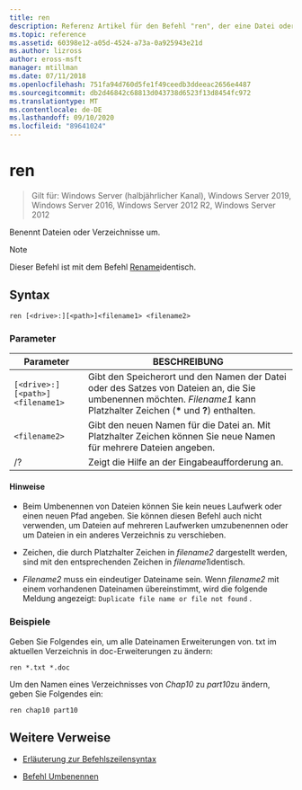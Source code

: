 ```yaml
---
title: ren
description: Referenz Artikel für den Befehl "ren", der eine Datei oder ein Verzeichnis umbenennt.
ms.topic: reference
ms.assetid: 60398e12-a05d-4524-a73a-0a925943e21d
ms.author: lizross
author: eross-msft
manager: mtillman
ms.date: 07/11/2018
ms.openlocfilehash: 751fa94d760d5fe1f49ceedb3ddeeac2656e4487
ms.sourcegitcommit: db2d46842c68813d043738d6523f13d8454fc972
ms.translationtype: MT
ms.contentlocale: de-DE
ms.lasthandoff: 09/10/2020
ms.locfileid: "89641024"
---
```

# <a name="ren"></a>ren

> Gilt für: Windows Server (halbjährlicher Kanal), Windows Server 2019, Windows Server 2016, Windows Server 2012 R2, Windows Server 2012

Benennt Dateien oder Verzeichnisse um.

> [!NOTE]
> Dieser Befehl ist mit dem Befehl [Rename](rename.md)identisch.

## <a name="syntax"></a>Syntax

```
ren [<drive>:][<path>]<filename1> <filename2>
```

### <a name="parameters"></a>Parameter

| Parameter | BESCHREIBUNG |
|--|--|
| `[<drive>:][<path>]<filename1>` | Gibt den Speicherort und den Namen der Datei oder des Satzes von Dateien an, die Sie umbenennen möchten. *Filename1* kann Platzhalter Zeichen (**&#42;** und **?**) enthalten. |
| `<filename2>` | Gibt den neuen Namen für die Datei an. Mit Platzhalter Zeichen können Sie neue Namen für mehrere Dateien angeben. |
| /? | Zeigt die Hilfe an der Eingabeaufforderung an. |

#### <a name="remarks"></a>Hinweise

- Beim Umbenennen von Dateien können Sie kein neues Laufwerk oder einen neuen Pfad angeben. Sie können diesen Befehl auch nicht verwenden, um Dateien auf mehreren Laufwerken umzubenennen oder um Dateien in ein anderes Verzeichnis zu verschieben.

- Zeichen, die durch Platzhalter Zeichen in *filename2* dargestellt werden, sind mit den entsprechenden Zeichen in *filename1*identisch.

- *Filename2* muss ein eindeutiger Dateiname sein. Wenn *filename2* mit einem vorhandenen Dateinamen übereinstimmt, wird die folgende Meldung angezeigt: `Duplicate file name or file not found` .

### <a name="examples"></a>Beispiele

Geben Sie Folgendes ein, um alle Dateinamen Erweiterungen von. txt im aktuellen Verzeichnis in doc-Erweiterungen zu ändern:

```
ren *.txt *.doc
```

Um den Namen eines Verzeichnisses von *Chap10* zu *part10*zu ändern, geben Sie Folgendes ein:

```
ren chap10 part10
```

## <a name="additional-references"></a>Weitere Verweise

- [Erläuterung zur Befehlszeilensyntax](command-line-syntax-key.md)

- [Befehl Umbenennen](rename.md)
